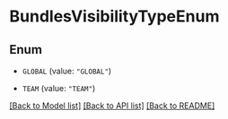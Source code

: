 # BundlesVisibilityTypeEnum

## Enum


* `GLOBAL` (value: `"GLOBAL"`)

* `TEAM` (value: `"TEAM"`)


[[Back to Model list]](../README.md#documentation-for-models) [[Back to API list]](../README.md#documentation-for-api-endpoints) [[Back to README]](../README.md)


